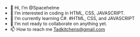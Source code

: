 - 👋 Hi, I’m @Spacehelme
- 👀 I’m interested in coding in HTML, CSS, JAVASCRIPT.
- 🌱 I’m currently learning C#.               #HTML, CSS, and JAVASCRIPT
- 💞️ I’m not ready to collaborate on anything yet.
- 📫 How to reach me Tadkitchens@gmail.com

<!---
Spacehelme/Spacehelme is a ✨ special ✨ repository because its `README.md` (this file) appears on your GitHub profile.
You can click the Preview link to take a look at your changes.
--->
